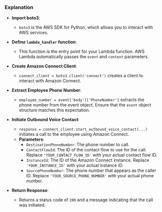### Explanation

- **Import boto3**:
  - `boto3` is the AWS SDK for Python, which allows you to interact with AWS services.

- **Define `lambda_handler` function**:
  - This function is the entry point for your Lambda function. AWS Lambda automatically passes the `event` and `context` parameters.

- **Create Amazon Connect Client**:
  - `connect_client = boto3.client('connect')` creates a client to interact with Amazon Connect.

- **Extract Employee Phone Number**:
  - `employee_number = event['body']['PhoneNumber']` extracts the phone number from the event object. Ensure that the `event` object structure matches this expectation.

- **Initiate Outbound Voice Contact**:
  - `response = connect_client.start_outbound_voice_contact(...)` initiates a call to the employee using Amazon Connect.
  - **Parameters**:
    - `DestinationPhoneNumber`: The phone number to call.
    - `ContactFlowId`: The ID of the contact flow to use for the call. Replace `'YOUR_CONTACT_FLOW_ID'` with your actual contact flow ID.
    - `InstanceId`: The ID of the Amazon Connect instance. Replace `'YOUR_INSTANCE_ID'` with your actual instance ID.
    - `SourcePhoneNumber`: The phone number that appears as the caller ID. Replace `'YOUR_SOURCE_PHONE_NUMBER'` with your actual phone number.

- **Return Response**:
  - Returns a status code of `200` and a message indicating that the call was initiated.
